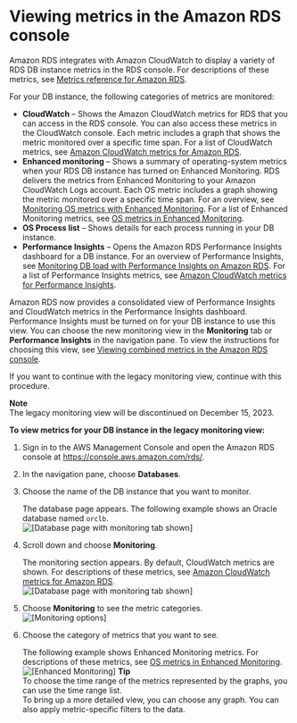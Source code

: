 # Viewing metrics in the Amazon RDS console<a name="USER_Monitoring"></a>

Amazon RDS integrates with Amazon CloudWatch to display a variety of RDS DB instance metrics in the RDS console\. For descriptions of these metrics, see [Metrics reference for Amazon RDS](metrics-reference.md)\.

For your DB instance, the following categories of metrics are monitored:
+ **CloudWatch** – Shows the Amazon CloudWatch metrics for RDS that you can access in the RDS console\. You can also access these metrics in the CloudWatch console\. Each metric includes a graph that shows the metric monitored over a specific time span\. For a list of CloudWatch metrics,  see [Amazon CloudWatch metrics for Amazon RDS](rds-metrics.md)\.
+ **Enhanced monitoring** – Shows a summary of operating\-system metrics when your RDS DB instance has turned on Enhanced Monitoring\. RDS delivers the metrics from Enhanced Monitoring to your Amazon CloudWatch Logs account\. Each OS metric includes a graph showing the metric monitored over a specific time span\. For an overview, see [Monitoring OS metrics with Enhanced Monitoring](USER_Monitoring.OS.md)\. For a list of Enhanced Monitoring metrics, see [OS metrics in Enhanced Monitoring](USER_Monitoring-Available-OS-Metrics.md)\.
+ **OS Process list** – Shows details for each process running in your DB instance\.
+ **Performance Insights** – Opens the Amazon RDS Performance Insights dashboard for a DB instance\. For an overview of Performance Insights, see [Monitoring DB load with Performance Insights on Amazon RDS](USER_PerfInsights.md)\. For a list of Performance Insights metrics, see [Amazon CloudWatch metrics for Performance Insights](USER_PerfInsights.Cloudwatch.md)\.

Amazon RDS now provides a consolidated view of Performance Insights and CloudWatch metrics in the Performance Insights dashboard\. Performance Insights must be turned on for your DB instance to use this view\. You can choose the new monitoring view in the **Monitoring** tab or **Performance Insights** in the navigation pane\. To view the instructions for choosing this view, see [Viewing combined metrics in the Amazon RDS console](Viewing_Unifiedmetrics.md)\.

If you want to continue with the legacy monitoring view, continue with this procedure\.

**Note**  
The legacy monitoring view will be discontinued on December 15, 2023\.

**To view metrics for your DB instance in the legacy monitoring view:**

1. Sign in to the AWS Management Console and open the Amazon RDS console at [https://console\.aws\.amazon\.com/rds/](https://console.aws.amazon.com/rds/)\.

1. In the navigation pane, choose **Databases**\.

1. Choose the name of the DB instance that you want to monitor\.

   The database page appears\. The following example shows an Oracle database named `orclb`\.  
![\[Database page with monitoring tab shown\]](http://docs.aws.amazon.com/AmazonRDS/latest/UserGuide/images/oracle-with-monitoring-tab.png)

1. Scroll down and choose **Monitoring**\.

   The monitoring section appears\. By default, CloudWatch metrics are shown\. For descriptions of these metrics, see  [Amazon CloudWatch metrics for Amazon RDS](rds-metrics.md)\.  
![\[Database page with monitoring tab shown\]](http://docs.aws.amazon.com/AmazonRDS/latest/UserGuide/images/oracle-monitoring-subpage.png)

1. Choose **Monitoring** to see the metric categories\.  
![\[Monitoring options\]](http://docs.aws.amazon.com/AmazonRDS/latest/UserGuide/images/monitoring-options.png)

1. Choose the category of metrics that you want to see\.

   The following example shows Enhanced Monitoring metrics\. For descriptions of these metrics, see [OS metrics in Enhanced Monitoring](USER_Monitoring-Available-OS-Metrics.md)\.  
![\[Enhanced Monitoring\]](http://docs.aws.amazon.com/AmazonRDS/latest/UserGuide/images/oracle-em-metrics.png)
**Tip**  
To choose the time range of the metrics represented by the graphs, you can use the time range list\.  
To bring up a more detailed view, you can choose any graph\. You can also apply metric\-specific filters to the data\. 